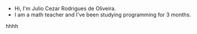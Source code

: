 - Hi, I'm Julio Cezar Rodrigues de Oliveira.
-  I am a math teacher and I've been studying programming for 3 months.

hhhh